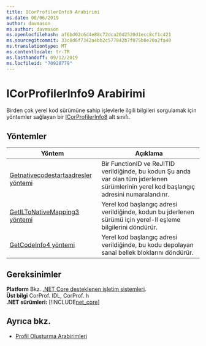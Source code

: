 ```yaml
---
title: ICorProfilerInfo9 Arabirimi
ms.date: 08/06/2019
author: davmason
ms.author: davmason
ms.openlocfilehash: af6bd02c6d4e88c72dca20d2520d1ecc8cf1c421
ms.sourcegitcommit: 33c8d6f7342a4bb2c577842b7f075b0e20a2fa40
ms.translationtype: MT
ms.contentlocale: tr-TR
ms.lasthandoff: 09/12/2019
ms.locfileid: "70928779"
---
```

# <a name="icorprofilerinfo9-interface"></a>ICorProfilerInfo9 Arabirimi

Birden çok yerel kod sürümüne sahip işlevlerle ilgili bilgileri sorgulamak için yöntemler sağlayan bir [ICorProfilerInfo8](../../../../docs/framework/unmanaged-api/profiling/icorprofilerinfo8-interface.md) alt sınıfı.  

## <a name="methods"></a>Yöntemler  

| Yöntem|Açıklama|  
| ------------|-----------------|  
|[Getnativecodestartaadresler yöntemi](../../../../docs/framework/unmanaged-api/profiling/icorprofilerinfo9-getnativecodestartaddresses-method.md)| Bir FunctionID ve ReJITID verildiğinde, bu kodun Şu anda var olan tüm jıderlenen sürümlerinin yerel kod başlangıç adresini numaralandırır. |
|[GetILToNativeMapping3 yöntemi](../../../../docs/framework/unmanaged-api/profiling/icorprofilerinfo9-getiltonativemapping3-method.md)| Yerel kod başlangıç adresi verildiğinde, kodun bu jderlenen sürümü için yerel-Il eşleme bilgilerini döndürür. |
|[GetCodeInfo4 yöntemi](icorprofilerinfo9-getcodeinfo4-method.md)| Yerel kod başlangıç adresi verildiğinde, bu kodu depolayan sanal bellek bloklarını döndürür. |

## <a name="requirements"></a>Gereksinimler  
**Platform** Bkz. [.NET Core desteklenen işletim sistemleri](../../../core/windows-prerequisites.md#net-core-supported-operating-systems).  
**Üst bilgi** CorProf. IDL, CorProf. h  
**.NET sürümleri:** [!INCLUDE[net_core](../../../../includes/net-core-22-md.md)]  

## <a name="see-also"></a>Ayrıca bkz.

- [Profil Oluşturma Arabirimleri](../../../../docs/framework/unmanaged-api/profiling/profiling-interfaces.md)
